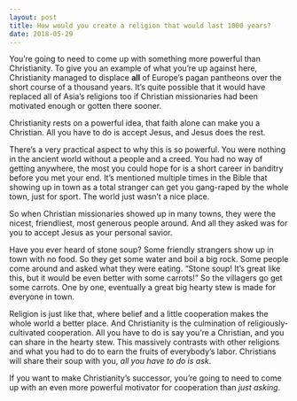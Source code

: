 ```yaml
---
layout: post
title: How would you create a religion that would last 1000 years?
date: 2018-05-29
---
```


<p>You’re going to need to come up with something more powerful than Christianity. To give you an example of what you’re up against here, Christianity managed to displace <b>all</b> of Europe’s pagan pantheons over the short course of a thousand years. It’s quite possible that it would have replaced all of Asia’s religions too if Christian missionaries had been motivated enough or gotten there sooner.</p><p>Christianity rests on a powerful idea, that faith alone can make you a Christian. All you have to do is accept Jesus, and Jesus does the rest.</p><p>There’s a very practical aspect to why this is so powerful. You were nothing in the ancient world without a people and a creed. You had no way of getting anywhere, the most you could hope for is a short career in banditry before you met your end. It’s mentioned multiple times in the Bible that showing up in town as a total stranger can get you gang-raped by the whole town, just for sport. The world just wasn’t a nice place.</p><p>So when Christian missionaries showed up in many towns, they were the nicest, friendliest, most generous people around. And all they asked was for you to accept Jesus as your personal savior.</p><p>Have you ever heard of stone soup? Some friendly strangers show up in town with no food. So they get some water and boil a big rock. Some people come around and asked what they were eating. “Stone soup! It’s great like this, but it would be even better with some carrots!” So the villagers go get some carrots. One by one, eventually a great big hearty stew is made for everyone in town.</p><p>Religion is just like that, where belief and a little cooperation makes the whole world a better place. And Christianity is the culmination of religiously-cultivated cooperation. All you have to do is say you’re a Christian, and you can share in the hearty stew. This massively contrasts with other religions and what you had to do to earn the fruits of everybody’s labor. Christians will share their soup with you, <i>all you have to do is ask</i>.</p><p>If you want to make Christianity’s successor, you’re going to need to come up with an even more powerful motivator for cooperation than <i>just asking</i>.</p>
